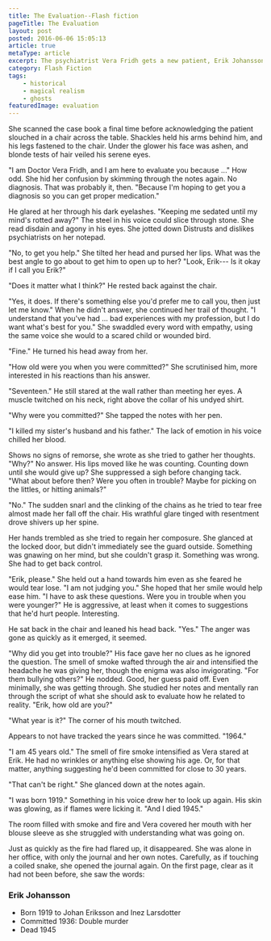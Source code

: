 ```yaml
---
title: The Evaluation--Flash fiction
pageTitle: The Evaluation
layout: post
posted: 2016-06-06 15:05:13
article: true
metaType: article
excerpt: The psychiatrist Vera Fridh gets a new patient, Erik Johansson, and tries to understand how she can help him despite himself and the danger he poses to both.
category: Flash Fiction
tags:
    - historical
    - magical realism
    - ghosts
featuredImage: evaluation
---
```


She scanned the case book a final time before acknowledging the patient slouched in a chair across the table. Shackles held his arms behind him, and his legs fastened to the chair. Under the glower his face was ashen, and blonde tests of hair veiled his serene eyes.

"I am Doctor Vera Fridh, and I am here to evaluate you because ..." How odd. She hid her confusion by skimming through the notes again. No diagnosis. That was probably it, then. "Because I'm hoping to get you a diagnosis so you can get proper medication."

He glared at her through his dark eyelashes. "Keeping me sedated until my mind's rotted away?" The steel in his voice could slice through stone. She read disdain and agony in his eyes. She jotted down Distrusts and dislikes psychiatrists on her notepad.

"No, to get you help." She tilted her head and pursed her lips. What was the best angle to go about to get him to open up to her? "Look, Erik--- Is it okay if I call you Erik?"

"Does it matter what I think?" He rested back against the chair.

"Yes, it does. If there's something else you'd prefer me to call you, then just let me know." When he didn't answer, she continued her trail of thought. "I understand that you've had ... bad experiences with my profession, but I do want what's best for you." She swaddled every word with empathy, using the same voice she would to a scared child or wounded bird.

"Fine." He turned his head away from her.

"How old were you when you were committed?" She scrutinised him, more interested in his reactions than his answer.

"Seventeen." He still stared at the wall rather than meeting her eyes. A muscle twitched on his neck, right above the collar of his undyed shirt.

"Why were you committed?" She tapped the notes with her pen.

"I killed my sister's husband and his father." <span class="js-pullquote">The lack of emotion in his voice chilled her blood.</span>

Shows no signs of remorse, she wrote as she tried to gather her thoughts. "Why?" No answer. His lips moved like he was counting. Counting down until she would give up? She suppressed a sigh before changing tack. "What about before then? Were you often in trouble? Maybe for picking on the littles, or hitting animals?"

"No." The sudden snarl and the clinking of the chains as he tried to tear free almost made her fall off the chair. His wrathful glare tinged with resentment drove shivers up her spine.

Her hands trembled as she tried to regain her composure. She glanced at the locked door, but didn't immediately see the guard outside. Something was gnawing on her mind, but she couldn't grasp it. Something was wrong. She had to get back control.

"Erik, please." She held out a hand towards him even as she feared he would tear lose. "I am not judging you." She hoped that her smile would help ease him. "I have to ask these questions. Were you in trouble when you were younger?" He is aggressive, at least when it comes to suggestions that he'd hurt people. Interesting.

He sat back in the chair and leaned his head back. "Yes." The anger was gone as quickly as it emerged, it seemed.

"Why did you get into trouble?" His face gave her no clues as he ignored the question. The smell of smoke wafted through the air and intensified the headache he was giving her, though the enigma was also invigorating. "For them bullying others?" He nodded. Good, her guess paid off. Even minimally, she was getting through. She studied her notes and mentally ran through the script of what she should ask to evaluate how he related to reality. "Erik, how old are you?"

"What year is it?" The corner of his mouth twitched.

Appears to not have tracked the years since he was committed. "1964."

"I am 45 years old." The smell of fire smoke intensified as Vera stared at Erik. He had no wrinkles or anything else showing his age. Or, for that matter, anything suggesting he'd been committed for close to 30 years.

"That can't be right." She glanced down at the notes again.

"I was born 1919." Something in his voice drew her to look up again. His skin was glowing, as if flames were licking it. "And I died 1945."

The room filled with smoke and fire and Vera covered her mouth with her blouse sleeve as she struggled with understanding what was going on.

Just as quickly as the fire had flared up, it disappeared. She was alone in her office, with only the journal and her own notes. Carefully, as if touching a coiled snake, she opened the journal again. On the first page, clear as it had not been before, she saw the words:


### Erik Johansson

* Born 1919 to Johan Eriksson and Inez Larsdotter
* Committed 1936: Double murder
* Dead 1945
